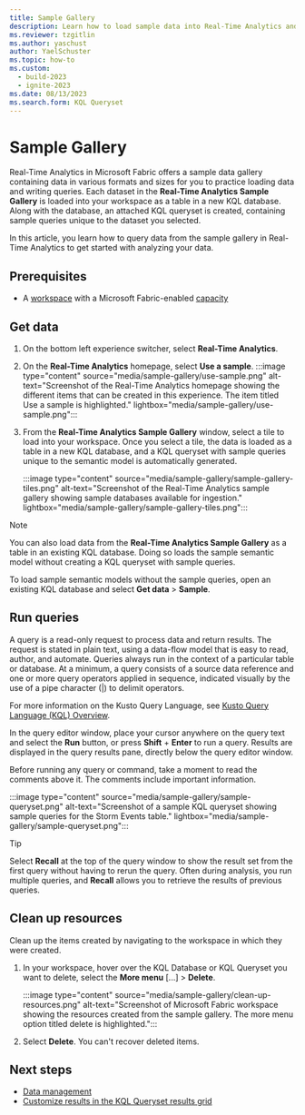 ```yaml
---
title: Sample Gallery
description: Learn how to load sample data into Real-Time Analytics and explore it using sample queries in a KQL queryset.
ms.reviewer: tzgitlin
ms.author: yaschust
author: YaelSchuster
ms.topic: how-to
ms.custom:
  - build-2023
  - ignite-2023
ms.date: 08/13/2023
ms.search.form: KQL Queryset
---
```


# Sample Gallery

Real-Time Analytics in Microsoft Fabric offers a sample data gallery containing data in various formats and sizes for you to practice loading data and writing queries. Each dataset in the **Real-Time Analytics Sample Gallery** is loaded into your workspace as a table in a new KQL database. Along with the database, an attached KQL queryset is created, containing sample queries unique to the dataset you selected.

In this article, you learn how to query data from the sample gallery in Real-Time Analytics to get started with analyzing your data.

## Prerequisites

* A [workspace](../get-started/create-workspaces.md) with a Microsoft Fabric-enabled [capacity](../enterprise/licenses.md#capacity)

## Get data

1. On the bottom left experience switcher, select **Real-Time Analytics**.
2. On the **Real-Time Analytics** homepage, select **Use a sample**.
    :::image type="content" source="media/sample-gallery/use-sample.png" alt-text="Screenshot of the Real-Time Analytics homepage showing the different items that can be created in this experience. The item titled Use a sample is highlighted." lightbox="media/sample-gallery/use-sample.png":::
1. From the **Real-Time Analytics Sample Gallery** window, select a tile to load into your workspace. Once you select a tile, the data is loaded as a table in a new KQL database, and a KQL queryset with sample queries unique to the semantic model is automatically generated.

    :::image type="content" source="media/sample-gallery/sample-gallery-tiles.png" alt-text="Screenshot of the Real-Time Analytics sample gallery showing sample databases available for ingestion."  lightbox="media/sample-gallery/sample-gallery-tiles.png":::

> [!NOTE]
> You can also load data from the **Real-Time Analytics Sample Gallery** as a table in an existing KQL database. Doing so loads the sample semantic model without creating a KQL queryset with sample queries.
>
> To load sample semantic models without the sample queries, open an existing KQL database and select **Get data** > **Sample**.

## Run queries

A query is a read-only request to process data and return results. The request is stated in plain text, using a data-flow model that is easy to read, author, and automate. Queries always run in the context of a particular table or database. At a minimum, a query consists of a source data reference and one or more query operators applied in sequence, indicated visually by the use of a pipe character (|) to delimit operators.

For more information on the Kusto Query Language, see [Kusto Query Language (KQL) Overview](/azure/data-explorer/kusto/query/index?context=/fabric/context/context).

In the query editor window, place your cursor anywhere on the query text and select the **Run** button, or press **Shift** + **Enter** to run a query. Results are displayed in the query results pane, directly below the query editor window.

Before running any query or command, take a moment to read the comments above it. The comments include important information.

:::image type="content" source="media/sample-gallery/sample-queryset.png" alt-text="Screenshot of a sample KQL queryset showing sample queries for the Storm Events table." lightbox="media/sample-gallery/sample-queryset.png":::

> [!TIP]
> Select **Recall** at the top of the query window to show the result set from the first query without having to rerun the query. Often during analysis, you run multiple queries, and **Recall** allows you to retrieve the results of previous queries.

## Clean up resources

Clean up the items created by navigating to the workspace in which they were created.

1. In your workspace, hover over the KQL Database or KQL Queryset you want to delete, select the **More menu** [...] > **Delete**.

    :::image type="content" source="media/sample-gallery/clean-up-resources.png" alt-text="Screenshot of Microsoft Fabric workspace showing the resources created from the sample gallery. The more menu option titled delete is highlighted.":::

1. Select **Delete**. You can't recover deleted items.

## Next steps

* [Data management](data-management.md)
* [Customize results in the KQL Queryset results grid](customize-results.md)
